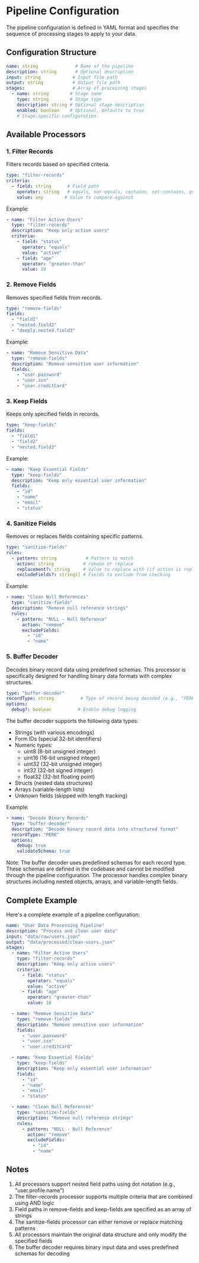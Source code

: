 # Pipeline Configuration

The pipeline configuration is defined in YAML format and specifies the sequence of processing stages to apply to your data.

## Configuration Structure

```yaml
name: string              # Name of the pipeline
description: string       # Optional description
input: string            # Input file path
output: string           # Output file path
stages:                  # Array of processing stages
  - name: string        # Stage name
    type: string        # Stage type
    description: string # Optional stage description
    enabled: boolean    # Optional, defaults to true
    # Stage-specific configuration
```

## Available Processors

### 1. Filter Records
Filters records based on specified criteria.

```yaml
type: "filter-records"
criteria:
  - field: string      # Field path
    operator: string   # equals, not-equals, contains, not-contains, greater-than, less-than
    value: any        # Value to compare against
```

Example:
```yaml
- name: "Filter Active Users"
  type: "filter-records"
  description: "Keep only active users"
  criteria:
    - field: "status"
      operator: "equals"
      value: "active"
    - field: "age"
      operator: "greater-than"
      value: 18
```

### 2. Remove Fields
Removes specified fields from records.

```yaml
type: "remove-fields"
fields:
  - "field1"
  - "nested.field2"
  - "deeply.nested.field3"
```

Example:
```yaml
- name: "Remove Sensitive Data"
  type: "remove-fields"
  description: "Remove sensitive user information"
  fields:
    - "user.password"
    - "user.ssn"
    - "user.creditCard"
```

### 3. Keep Fields
Keeps only specified fields in records.

```yaml
type: "keep-fields"
fields:
  - "field1"
  - "field2"
  - "nested.field3"
```

Example:
```yaml
- name: "Keep Essential Fields"
  type: "keep-fields"
  description: "Keep only essential user information"
  fields:
    - "id"
    - "name"
    - "email"
    - "status"
```

### 4. Sanitize Fields
Removes or replaces fields containing specific patterns.

```yaml
type: "sanitize-fields"
rules:
  - pattern: string           # Pattern to match
    action: string           # remove or replace
    replacement?: string     # Value to replace with (if action is replace)
    excludeFields?: string[] # Fields to exclude from checking
```

Example:
```yaml
- name: "Clean Null References"
  type: "sanitize-fields"
  description: "Remove null reference strings"
  rules:
    - pattern: "NULL - Null Reference"
      action: "remove"
      excludeFields:
        - "id"
        - "name"
```

### 5. Buffer Decoder
Decodes binary record data using predefined schemas. This processor is specifically designed for handling binary data formats with complex structures.

```yaml
type: "buffer-decoder"
recordType: string          # Type of record being decoded (e.g., "PERK", "SPEL")
options:
  debug?: boolean          # Enable debug logging
```

The buffer decoder supports the following data types:
- Strings (with various encodings)
- Form IDs (special 32-bit identifiers)
- Numeric types:
  - uint8 (8-bit unsigned integer)
  - uint16 (16-bit unsigned integer)
  - uint32 (32-bit unsigned integer)
  - int32 (32-bit signed integer)
  - float32 (32-bit floating point)
- Structs (nested data structures)
- Arrays (variable-length lists)
- Unknown fields (skipped with length tracking)

Example:
```yaml
- name: "Decode Binary Records"
  type: "buffer-decoder"
  description: "Decode binary record data into structured format"
  recordType: "PERK"
  options:
    debug: true
    validateSchema: true
```

Note: The buffer decoder uses predefined schemas for each record type. These schemas are defined in the codebase and cannot be modified through the pipeline configuration. The processor handles complex binary structures including nested objects, arrays, and variable-length fields.

## Complete Example

Here's a complete example of a pipeline configuration:

```yaml
name: "User Data Processing Pipeline"
description: "Process and clean user data"
input: "data/raw/users.json"
output: "data/processed/clean-users.json"
stages:
  - name: "Filter Active Users"
    type: "filter-records"
    description: "Keep only active users"
    criteria:
      - field: "status"
        operator: "equals"
        value: "active"
      - field: "age"
        operator: "greater-than"
        value: 18

  - name: "Remove Sensitive Data"
    type: "remove-fields"
    description: "Remove sensitive user information"
    fields:
      - "user.password"
      - "user.ssn"
      - "user.creditCard"

  - name: "Keep Essential Fields"
    type: "keep-fields"
    description: "Keep only essential user information"
    fields:
      - "id"
      - "name"
      - "email"
      - "status"

  - name: "Clean Null References"
    type: "sanitize-fields"
    description: "Remove null reference strings"
    rules:
      - pattern: "NULL - Null Reference"
        action: "remove"
        excludeFields:
          - "id"
          - "name"
```

## Notes

1. All processors support nested field paths using dot notation (e.g., "user.profile.name")
2. The filter-records processor supports multiple criteria that are combined using AND logic
3. Field paths in remove-fields and keep-fields are specified as an array of strings
4. The sanitize-fields processor can either remove or replace matching patterns
5. All processors maintain the original data structure and only modify the specified fields
6. The buffer decoder requires binary input data and uses predefined schemas for decoding 